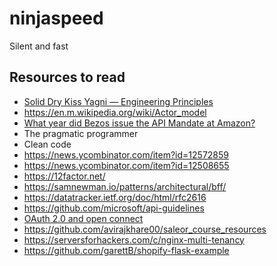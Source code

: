 # ninjaspeed
Silent and fast

## Resources to read

 - [Solid Dry Kiss Yagni — Engineering Principles](https://link.medium.com/VFnG9ln74gb)
 - https://en.m.wikipedia.org/wiki/Actor_model
 - [What year did Bezos issue the API Mandate at Amazon?](https://link.medium.com/N27J4TOB4gb)
 - The pragmatic programmer
 - Clean code
 - https://news.ycombinator.com/item?id=12572859
 - https://news.ycombinator.com/item?id=12508655
 - https://12factor.net/
 - https://samnewman.io/patterns/architectural/bff/
 - https://datatracker.ietf.org/doc/html/rfc2616
 - https://github.com/microsoft/api-guidelines
 - [OAuth 2.0 and open connect](https://youtu.be/996OiexHze0)
 - https://github.com/avirajkhare00/saleor_course_resources
 - https://serversforhackers.com/c/nginx-multi-tenancy
 - https://github.com/garettB/shopify-flask-example